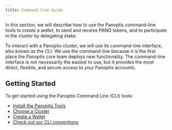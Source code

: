 ```yaml
---
title: Command-line Guide
---
```


In this section, we will describe how to use the Panoptis command-line tools to
create a _wallet_, to send and receive PANO tokens, and to participate in
the cluster by delegating stake.

To interact with a Panoptis cluster, we will use its command-line interface, also
known as the CLI. We use the command-line because it is the first place the
Panoptis core team deploys new functionality. The command-line interface is not
necessarily the easiest to use, but it provides the most direct, flexible, and
secure access to your Panoptis accounts.

## Getting Started

To get started using the Panoptis Command Line (CLI) tools:

- [Install the Panoptis Tools](cli/install-solana-cli-tools.md)
- [Choose a Cluster](cli/choose-a-cluster.md)
- [Create a Wallet](wallet-guide/cli.md)
- [Check out our CLI conventions](cli/conventions.md)
